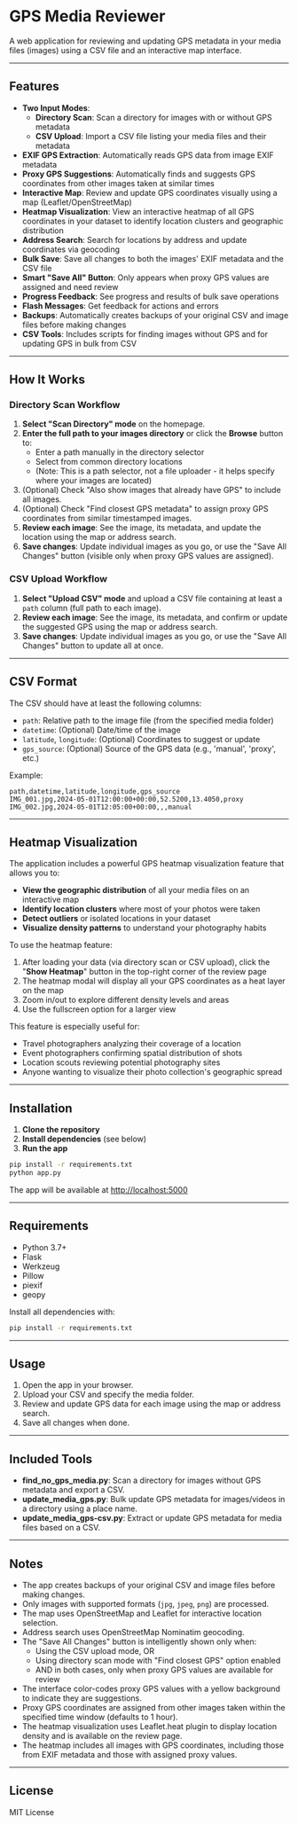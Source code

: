 # GPS Media Reviewer

A web application for reviewing and updating GPS metadata in your media files (images) using a CSV file and an interactive map interface.

---

## Features

- **Two Input Modes**: 
  - **Directory Scan**: Scan a directory for images with or without GPS metadata
  - **CSV Upload**: Import a CSV file listing your media files and their metadata
- **EXIF GPS Extraction**: Automatically reads GPS data from image EXIF metadata
- **Proxy GPS Suggestions**: Automatically finds and suggests GPS coordinates from other images taken at similar times
- **Interactive Map**: Review and update GPS coordinates visually using a map (Leaflet/OpenStreetMap)
- **Heatmap Visualization**: View an interactive heatmap of all GPS coordinates in your dataset to identify location clusters and geographic distribution
- **Address Search**: Search for locations by address and update coordinates via geocoding
- **Bulk Save**: Save all changes to both the images' EXIF metadata and the CSV file
- **Smart "Save All" Button**: Only appears when proxy GPS values are assigned and need review
- **Progress Feedback**: See progress and results of bulk save operations
- **Flash Messages**: Get feedback for actions and errors
- **Backups**: Automatically creates backups of your original CSV and image files before making changes
- **CSV Tools**: Includes scripts for finding images without GPS and for updating GPS in bulk from CSV

---

## How It Works

### Directory Scan Workflow
1. **Select "Scan Directory" mode** on the homepage.
2. **Enter the full path to your images directory** or click the **Browse** button to:
   - Enter a path manually in the directory selector
   - Select from common directory locations
   - (Note: This is a path selector, not a file uploader - it helps specify where your images are located)
3. (Optional) Check "Also show images that already have GPS" to include all images.
4. (Optional) Check "Find closest GPS metadata" to assign proxy GPS coordinates from similar timestamped images.
5. **Review each image**: See the image, its metadata, and update the location using the map or address search.
6. **Save changes**: Update individual images as you go, or use the "Save All Changes" button (visible only when proxy GPS values are assigned).

### CSV Upload Workflow
1. **Select "Upload CSV" mode** and upload a CSV file containing at least a `path` column (full path to each image).
2. **Review each image**: See the image, its metadata, and confirm or update the suggested GPS using the map or address search.
3. **Save changes**: Update individual images as you go, or use the "Save All Changes" button to update all at once.

---

## CSV Format

The CSV should have at least the following columns:

- `path`: Relative path to the image file (from the specified media folder)
- `datetime`: (Optional) Date/time of the image
- `latitude`, `longitude`: (Optional) Coordinates to suggest or update
- `gps_source`: (Optional) Source of the GPS data (e.g., 'manual', 'proxy', etc.)

Example:

```csv
path,datetime,latitude,longitude,gps_source
IMG_001.jpg,2024-05-01T12:00:00+00:00,52.5200,13.4050,proxy
IMG_002.jpg,2024-05-01T12:05:00+00:00,,,manual
```

---

## Heatmap Visualization

The application includes a powerful GPS heatmap visualization feature that allows you to:

- **View the geographic distribution** of all your media files on an interactive map
- **Identify location clusters** where most of your photos were taken
- **Detect outliers** or isolated locations in your dataset
- **Visualize density patterns** to understand your photography habits

To use the heatmap feature:

1. After loading your data (via directory scan or CSV upload), click the "**Show Heatmap**" button in the top-right corner of the review page
2. The heatmap modal will display all your GPS coordinates as a heat layer on the map
3. Zoom in/out to explore different density levels and areas
4. Use the fullscreen option for a larger view

This feature is especially useful for:
- Travel photographers analyzing their coverage of a location
- Event photographers confirming spatial distribution of shots
- Location scouts reviewing potential photography sites
- Anyone wanting to visualize their photo collection's geographic spread

---

## Installation

1. **Clone the repository**
2. **Install dependencies** (see below)
3. **Run the app**

```bash
pip install -r requirements.txt
python app.py
```

The app will be available at [http://localhost:5000](http://localhost:5000)

---

## Requirements

- Python 3.7+
- Flask
- Werkzeug
- Pillow
- piexif
- geopy

Install all dependencies with:

```bash
pip install -r requirements.txt
```

---

## Usage

1. Open the app in your browser.
2. Upload your CSV and specify the media folder.
3. Review and update GPS data for each image using the map or address search.
4. Save all changes when done.

---

## Included Tools

- **find_no_gps_media.py**: Scan a directory for images without GPS metadata and export a CSV.
- **update_media_gps.py**: Bulk update GPS metadata for images/videos in a directory using a place name.
- **update_media_gps-csv.py**: Extract or update GPS metadata for media files based on a CSV.

---

## Notes

- The app creates backups of your original CSV and image files before making changes.
- Only images with supported formats (`jpg`, `jpeg`, `png`) are processed.
- The map uses OpenStreetMap and Leaflet for interactive location selection.
- Address search uses OpenStreetMap Nominatim geocoding.
- The "Save All Changes" button is intelligently shown only when:
  - Using the CSV upload mode, OR
  - Using directory scan mode with "Find closest GPS" option enabled
  - AND in both cases, only when proxy GPS values are available for review
- The interface color-codes proxy GPS values with a yellow background to indicate they are suggestions.
- Proxy GPS coordinates are assigned from other images taken within the specified time window (defaults to 1 hour).
- The heatmap visualization uses Leaflet.heat plugin to display location density and is available on the review page.
- The heatmap includes all images with GPS coordinates, including those from EXIF metadata and those with assigned proxy values.

---

## License

MIT License
